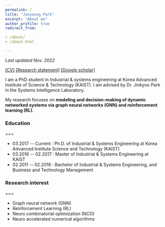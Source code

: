 ```yaml
---
permalink: /
title: "Junyoung Park"
excerpt: "About me"
author_profile: true
redirect_from:

- /about/
- /about.html

---
```


_Last updated Nov. 2022_

[[CV]](http://junyoungpark.github.io/files/resume_junyoungpark.pdf)
[[Research statement]](http://junyoungpark.github.io/files/research_statement_junyoungpark.pdf)
[[Google scholar]](https://scholar.google.com/citations?user=az8czv8AAAAJ)

I am a PhD student in Industrial & systems engineering at Korea Advanced Institute of Science & Technology (KAIST).
I am advised by Dr. Jinkyoo Park in the Systems Intelligence Laboratory.

My research focuses on __modeling and decision-making of dynamic networked systems via
graph neural networks (GNN) and reinforcement learning (RL).__

### Education
===
- 03.2017 -- Current : Ph.D. of Industrial & Systems Engineering at Korea Advanced Institute Science and Technology (KAIST)
- 03.2016 -- 02.2017 : Master of Industrial & Systems Engineering at KAIST
- 02.2011 -- 02.2016 : Bachelor of Industrial & Systems Engineering, and Business and Technology Management

### Research interest
===
- Graph neural network (GNN)
- Reinforcement Learning (RL)
- Neuro combinatorial optimization (NCO)
- Neuro accelerated numerical algorithms